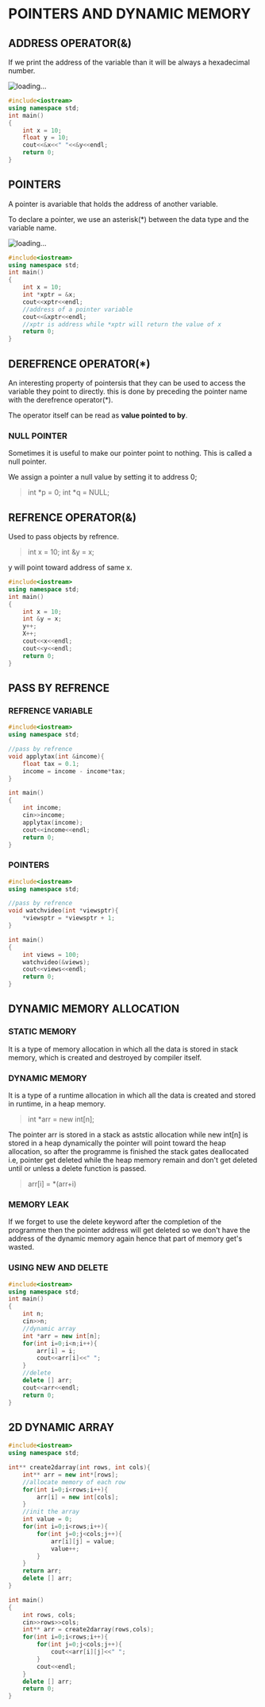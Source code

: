 # POINTERS AND DYNAMIC MEMORY

## ADDRESS OPERATOR(&)

If we print the address of the variable than it will be always a hexadecimal number.

![loading...](images/pointer1.JPG)

```C++
#include<iostream>
using namespace std;
int main()
{
    int x = 10;
    float y = 10;
    cout<<&x<<" "<<&y<<endl;
    return 0;
}
```

## POINTERS

A pointer is avariable that holds the address of another variable.

To declare a pointer, we use an asterisk(*) between the data type and the variable name.

![loading...](images/pointer2.JPG)

```C++
#include<iostream>
using namespace std;
int main()
{
    int x = 10;
    int *xptr = &x;
    cout<<xptr<<endl;
    //address of a pointer variable
    cout<<&xptr<<endl;
    //xptr is address while *xptr will return the value of x
    return 0;
}
```

## DEREFRENCE OPERATOR(*)

An interesting property of pointersis that they can be used to access the variable they point to directly. this is done by preceding the pointer name with the derefrence operator(*). 

The operator itself can be read as **value pointed to by**.

### NULL POINTER

Sometimes it is useful to make our pointer point to nothing. This is called a null pointer.

We assign a pointer a null value by setting it to address 0;

> int *p = 0;
> int *q = NULL;

## REFRENCE OPERATOR(&)

Used to pass objects by refrence.

> int x = 10;
> int &y = x;

y will point toward address of same x.

```C++
#include<iostream>
using namespace std;
int main()
{
    int x = 10;
    int &y = x;
    y++;
    X++;
    cout<<x<<endl;
    cout<<y<<endl;
    return 0;
}
```

## PASS BY REFRENCE

### REFRENCE VARIABLE

```C++
#include<iostream>
using namespace std;

//pass by refrence
void applytax(int &income){
    float tax = 0.1;
    income = income - income*tax;
}

int main()
{
    int income;
    cin>>income;
    applytax(income);
    cout<<income<<endl;
    return 0;
}
```

### POINTERS

```C++
#include<iostream>
using namespace std;

//pass by refrence
void watchvideo(int *viewsptr){
    *viewsptr = *viewsptr + 1;
}

int main()
{
    int views = 100;
    watchvideo(&views);
    cout<<views<<endl;
    return 0;
}
```

## DYNAMIC MEMORY ALLOCATION

### STATIC MEMORY

It is a type of memory allocation in which all the data is stored in stack memory, which is created and destroyed by compiler itself.

### DYNAMIC MEMORY

It is a type of a runtime allocation in which all the data is created and stored in runtime, in a heap memory.

> int *arr = new int[n];

The pointer arr is stored in a stack as aststic allocation while new int[n] is stored in a heap dynamically the pointer will point toward the heap allocation, so after the programme is finished the stack gates deallocated i.e, pointer get deleted while the heap memory remain and don't get deleted until or unless a delete function is passed. 

> arr[i] = *(arr+i)

### MEMORY LEAK

If we forget to use the delete keyword after the completion of the programme then the pointer address will get deleted so we don't have the address of the dynamic memory again hence that part of memory get's wasted.

### USING NEW AND DELETE

```C++
#include<iostream>
using namespace std;
int main()
{
    int n;
    cin>>n;
    //dynamic array
    int *arr = new int[n];
    for(int i=0;i<n;i++){
        arr[i] = i;
        cout<<arr[i]<<" ";
    }
    //delete
    delete [] arr;
    cout<<arr<<endl;
    return 0;
}
```

## 2D DYNAMIC ARRAY

```C++
#include<iostream>
using namespace std;

int** create2darray(int rows, int cols){
    int** arr = new int*[rows];
    //allocate memory of each row
    for(int i=0;i<rows;i++){
        arr[i] = new int[cols];
    }
    //init the array
    int value = 0;
    for(int i=0;i<rows;i++){
        for(int j=0;j<cols;j++){
            arr[i][j] = value;
            value++;
        }
    }
    return arr;
    delete [] arr;
}

int main()
{
    int rows, cols;
    cin>>rows>>cols;
    int** arr = create2darray(rows,cols);
    for(int i=0;i<rows;i++){
        for(int j=0;j<cols;j++){
            cout<<arr[i][j]<<" ";
        }
        cout<<endl;
    }
    delete [] arr;
    return 0;
}
```